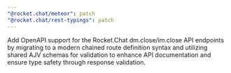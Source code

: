 ```yaml
---
"@rocket.chat/meteor": patch
"@rocket.chat/rest-typings": patch
---
```


Add OpenAPI support for the Rocket.Chat dm.close/im.close API endpoints by migrating to a modern chained route definition syntax and utilizing shared AJV schemas for validation to enhance API documentation and ensure type safety through response validation.
